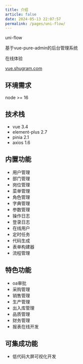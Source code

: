 ```yaml
---
title: 介绍
article: false
date: 2024-05-13 22:07:57
permalink: /pages/uni-flow/
---
```


uni-flow

基于vue-pure-admin的后台管理系统

在线体验

[vue.shugram.com](http://vue.shugram.com)

## 环境需求

node >= 16

## 技术栈

- vue 3.4
- element-plus 2.7
- pinia 2.1
- axios 1.6

## 内置功能

- 用户管理
- 部门管理
- 岗位管理
- 菜单管理
- 角色管理
- 字典管理
- 参数管理
- 操作日志
- 登录日志
- 在线用户
- 定时任务
- 代码生成
- 表单构建器
- 流程管理



## 特色功能

- oa审批
- 采购管理
- 销售管理
- 生产管理
- 出入库管理
- 品质管理
- 财务管理
- 报表在线开发



## 可集成功能

- 低代码大屏可视化开发
